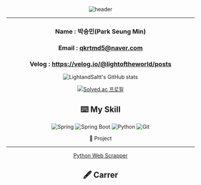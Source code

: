 <div align="center">

![header](https://capsule-render.vercel.app/api?type=waving&height=300&color=gradient&text=Welcome%20to%20SeungMin's%20GitHub%20🙋🏻‍♂️&fontSize=40&fontAlign=50&animation=fadeIn)

</div>

-----------------------------------------------------------------------------------------------------------------------------------------------------------------------------------

<div align="center">

### Name : 박승민(Park Seung Min)
### Email : qkrtmd5@naver.com
### Velog : https://velog.io/@lightoftheworld/posts

  
![LightandSaltt's GitHub stats](https://github-readme-stats.vercel.app/api?username=LightandSaltt&show_icons=true&theme=radical) 

[![Solved.ac
프로필](http://mazassumnida.wtf/api/v2/generate_badge?boj=qkrtmd893)](https://solved.ac/qkrtmd893)

</div>

<div align="center">

⌨️  My Skill
-----------------------------------------------------------------------------------------------------------------------------------------------------------------------------------

![Spring](https://img.shields.io/badge/Spring-6DB33F.svg?&style=for-the-badge&logo=Spring&logoColor=white)      ![Spring Boot](https://img.shields.io/badge/Spring%20Boot-6DB33F.svg?&style=for-the-badge&logo=Spring%20Boot&logoColor=white)      ![Python](https://img.shields.io/badge/Python-3776AB.svg?&style=for-the-badge&logo=Python&logoColor=white)     ![Git](https://img.shields.io/badge/Git-F05032.svg?&style=for-the-badge&logo=Git&logoColor=white)
</div>

<div align="center">

🤝 Project

------------------------------------------------------------------------------------------------------------------------------------------------------------------------------------
<a href="https://github.com/LightandSaltt/python_scrapper">Python Web Scrapper</a>

</div>

<div align="center">

🖋️ Carrer
------------------------------------------------------------------------------------------------------------------------------------------------------------------------------------


</div>
